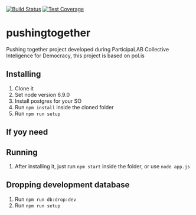 [![Build Status](https://travis-ci.org/cidadedemocratica/pushingtogether.svg?branch=master)](https://travis-ci.org/cidadedemocratica/pushingtogether)
[![Test Coverage](https://codeclimate.com/github/cidadedemocratica/pushingtogether/badges/coverage.svg)](https://codeclimate.com/github/cidadedemocratica/pushingtogether/coverage)

# pushingtogether
Pushing together project developed during ParticipaLAB Collective Inteligence for Democracy, this project is based on pol.is

## Installing
1. Clone it
2. Set node version 6.9.0
3. Install postgres for your SO
4. Run `npm install` inside the cloned folder
5. Run `npm run setup`

## If yoy need

## Running
1. After installing it, just run `npm start` inside the folder, or use `node app.js`

## Dropping development database
1. Run `npm run db:drop:dev`
1. Run `npm run setup`

